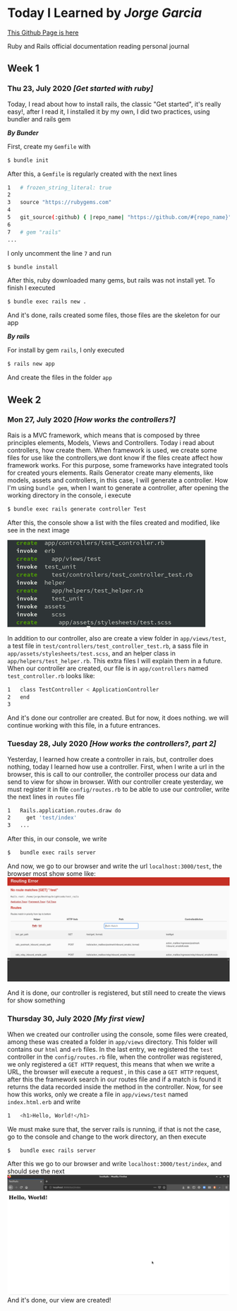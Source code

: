 # Today I Learned by *Jorge Garcia*

[This Github Page is here](https://jorge27.github.io)

Ruby and Rails official documentation reading personal journal

## Week 1

### Thu 23, July 2020 *[Get started with ruby]*
Today, I read about how to install rails, the classic "Get started", it's really easy!, after I read it, I installed it by my own, I did two practices, using bundler and rails gem

***By Bunder***

First, create my `Gemfile` with
```sh
$ bundle init 
```
After this, a `Gemfile` is regularly created with the next lines
```sh
1   # frozen_string_literal: true
2
3   source "https://rubygems.com"
4   
5   git_source(:github) { |repo_name| "https://github.com/#{repo_name}" }   
6   
7   # gem "rails"
...
```
I only uncomment the line `7` and run

```sh
$ bundle install
```
After this, ruby downloaded many gems, but rails was not install yet. To finish I executed
```sh
$ bundle exec rails new .
```
And it's done, rails created some files, those files are the skeleton for our app

***By rails***

For install by gem `rails`, I only executed
```sh
$ rails new app
```
And create the files in the folder `app`

## Week 2

### Mon 27, July 2020 *[How works the controllers?]*
Rais is a MVC framework, which means that is composed by three principles elements, Models, Views and Controllers. Today i read about controllers, how create them.
When framework is used, we create some files for use like the controllers,we dont know if the files create affect how framework works. For this purpose, some frameworks have integrated tools for created yours elements.
Rails Generator create many elements, like models, assets and controllers, in this case, I will generate a controller. How I'm using `bundle gem`, when I want to generate a controller, after opening the working directory in the console, i execute
```sh
$ bundle exec rails generate controller Test
```
After this, the console show a list with the files created and modified, like see in the next image

![MYFIRSTCONTROLLER](img/myfirstcontroller.png)

In addition to our controller, also are create a view folder in `app/views/test`, a test file in `test/controllers/test_controller_test.rb`, a sass file in `app/assets/stylesheets/test.scss`, and an helper class in `app/helpers/test_helper.rb`. This extra files I will explain them in a future.
When our controller are created, our file is in `app/controllers` named `test_controller.rb` looks like:

```sh
1   class TestController < ApplicationController
2   end
3   
```
And it's done our controller are created. But for now, it does nothing. we will continue working with this file, in a future entrances.

### Tuesday 28, July 2020 *[How works the controllers?, part 2]*
Yesterday, I learned how create a controller in rais, but, controller does nothing, today I learned how use a controller.
First, when I write a url in the browser, this is call to our controller, the controller process our data and send to view for show in browser. 
With our controller create yesterday, we must register it in file `config/routes.rb` to be able to use our controller, write the next lines in `routes` file
```sh
1   Rails.application.routes.draw do
2     get 'test/index'
3   ...
```
After this, in our console, we write
```sh
$   bundle exec rails server
```
And now, we go to our browser and write the url `localhost:3000/test`, the browser most show some like:
![WRONG_CALL](img/wrong_call.png)

And it is done, our controller is registered, but still need to create the views for show something

### Thursday 30, July 2020 *[My first view]*
When we created our controller using the console, some files were created, among these was created a folder in `app/views` directory. This folder will contains our `html` and `erb` files.
In the last entry, we registered the `test` controller in the `config/routes.rb` file, when the controller was registered, we only registered a `GET HTTP` request, this means that when we write a URL, the browser will execute a request , in this case a `GET HTTP` request, after this the framework search in our routes file and if a match is found it returns the data recorded inside the method in the controller.
Now, for see how this works, only we create a file in `app/views/test` named `index.html.erb` and write
```sh
1   <h1>Hello, World!</h1>
```
We must make sure that, the server rails is running, if that is not the case, go to the console and change to the work directory, an then execute
```sh
$   bundle exec rails server
```
After this we go to our browser and write `localhost:3000/test/index`, and should see the next
![myfirtsview](img/myfirstview.png)
And it's done, our view are created!